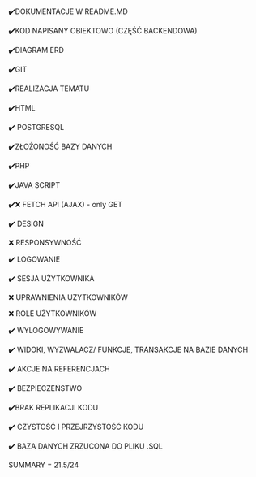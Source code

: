 ✔️DOKUMENTACJE W README.MD

✔️KOD NAPISANY OBIEKTOWO (CZĘŚĆ BACKENDOWA)️
 
✔️DIAGRAM ERD

✔️GIT

✔️REALIZACJA TEMATU

✔️HTML

✔️ POSTGRESQL

✔️ZŁOŻONOŚĆ BAZY DANYCH

✔️PHP

✔️JAVA SCRIPT

✔️❌ FETCH API (AJAX) - only GET   

✔️ DESIGN

❌ RESPONSYWNOŚĆ

✔️ LOGOWANIE    

✔️ SESJA UŻYTKOWNIKA    

❌ UPRAWNIENIA UŻYTKOWNIKÓW    

❌ ROLE UŻYTKOWNIKÓW

✔️ WYLOGOWYWANIE

✔️ WIDOKI, WYZWALACZ/ FUNKCJE, TRANSAKCJE NA BAZIE DANYCH


✔️ AKCJE NA REFERENCJACH

✔️ BEZPIECZEŃSTWO

✔️BRAK REPLIKACJI KODU

✔️ CZYSTOŚĆ I PRZEJRZYSTOŚĆ KODU

✔️ BAZA DANYCH ZRZUCONA DO PLIKU .SQL

SUMMARY = 21.5/24
